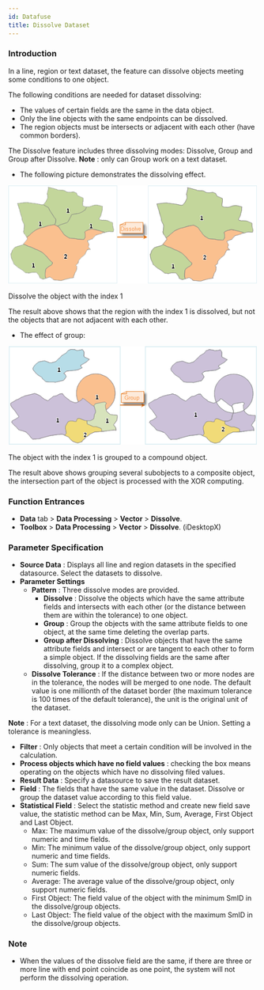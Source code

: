```yaml
---
id: Datafuse
title: Dissolve Dataset
---
```

### Introduction

In a line, region or text dataset, the feature can dissolve objects meeting some conditions to one object.

The following conditions are needed for dataset dissolving:

* The values of certain fields are the same in the data object.
* Only the line objects with the same endpoints can be dissolved. 
* The region objects must be intersects or adjacent with each other (have common borders).

The Dissolve feature includes three dissolving modes: Dissolve, Group and Group after Dissolve. **Note** : only can Group work on a text dataset.

* The following picture demonstrates the dissolving effect. 

![](img/Datafuse1.png)  

Dissolve the object with the index 1  
  
The result above shows that the region with the index 1 is dissolved, but not the objects that are not adjacent with each other.

* The effect of group: 

![](img/datagroup.png)  
  

The object with the index 1 is grouped to a compound object.  
  
The result above shows grouping several subobjects to a composite object, the intersection part of the object is processed with the XOR computing.

### Function Entrances

* **Data** tab > **Data Processing** > **Vector** > **Dissolve**.
* **Toolbox** > **Data Processing** > **Vector** > **Dissolve**. (iDesktopX)

### Parameter Specification

* **Source Data** : Displays all line and region datasets in the specified datasource. Select the datasets to dissolve.
* **Parameter Settings**
  * **Pattern** : Three dissolve modes are provided. 
    * **Dissolve** : Dissolve the objects which have the same attribute fields and intersects with each other (or the distance between them are within the tolerance) to one object.
    * **Group** : Group the objects with the same attribute fields to one object, at the same time deleting the overlap parts.
    * **Group after Dissolving** : Dissolve objects that have the same attribute fields and intersect or are tangent to each other to form a simple object. If the dissolving fields are the same after dissolving, group it to a complex object.
  * **Dissolve Tolerance** : If the distance between two or more nodes are in the tolerance, the nodes will be merged to one node. The default value is one millionth of the dataset border (the maximum tolerance is 100 times of the default tolerance), the unit is the original unit of the dataset.

**Note** : For a text dataset, the dissolving mode only can be Union. Setting a tolerance is meaningless.

  * **Filter** : Only objects that meet a certain condition will be involved in the calculation.
  * **Process objects which have no field values** : checking the box means operating on the objects which have no dissolving filed values.
* **Result Data** : Specify a datasource to save the result dataset.
* **Field** : The fields that have the same value in the dataset. Dissolve or group the dataset value according to this field value.
* **Statistical Field** : Select the statistic method and create new field save value, the statistic method can be Max, Min, Sum, Average, First Object and Last Object.
  * Max: The maximum value of the dissolve/group object, only support numeric and time fields.
  * Min: The minimum value of the dissolve/group object, only support numeric and time fields.
  * Sum: The sum value of the dissolve/group object, only support numeric fields.
  * Average: The average value of the dissolve/group object, only support numeric fields.
  * First Object: The field value of the object with the minimum SmID in the dissolve/group objects.
  * Last Object: The field value of the object with the maximum SmID in the dissolve/group objects.

### Note

* When the values of the dissolve field are the same, if there are three or more line with end point coincide as one point, the system will not perform the dissolving operation. 

